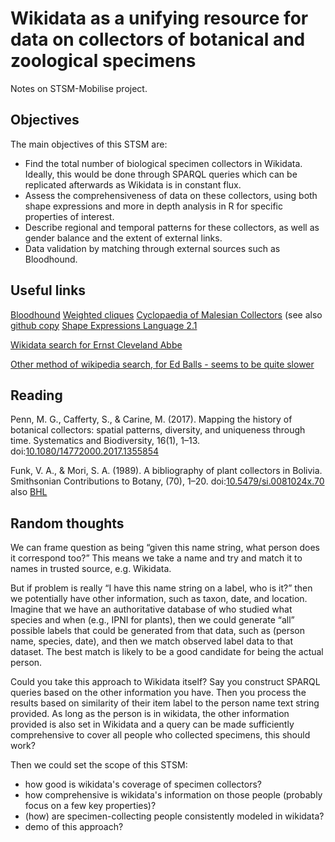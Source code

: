 # Wikidata as a unifying resource for data on collectors of botanical and zoological specimens

Notes on STSM-Mobilise project.

## Objectives

The main objectives of this STSM are:
- Find the total number of biological specimen collectors in Wikidata. Ideally, this would be done through SPARQL queries which can be replicated afterwards as Wikidata is in constant flux.
- Assess the comprehensiveness of data on these collectors, using both shape expressions and more in depth analysis in R for specific properties of interest.
- Describe regional and temporal patterns for these collectors, as well as gender balance and the extent of external links.
- Data validation by matching through external sources such as Bloodhound.

 

## Useful links

[Bloodhound](https://bloodhound-tracker.net)
[Weighted cliques](https://linen-baseball.glitch.me)
[Cyclopaedia of Malesian Collectors](http://www.nationaalherbarium.nl/FMCollectors/home.htm) (see also [github copy](https://github.com/rdmpage/cyclopaedia-malesian-collectors)
[Shape Expressions Language 2.1](http://shex.io/shex-semantics/)

[Wikidata search for Ernst Cleveland Abbe](https://www.wikidata.org/w/api.php?action=wbsearchentities&search=Ernst%20Cleveland%20Abbe&type=item&format=json&language=en)

[Other method of wikipedia search, for Ed Balls - seems to be quite slower](https://www.wikidata.org/w/api.php?action=query&list=search&srsearch=Edward+Balls&srprop=titlesnippet%7Csnippet&format=json)

## Reading

Penn, M. G., Cafferty, S., & Carine, M. (2017). Mapping the history of botanical collectors: spatial patterns, diversity, and uniqueness through time. Systematics and Biodiversity, 16(1), 1–13. doi:[10.1080/14772000.2017.1355854](https://doi.org/10.1080/14772000.2017.1355854)

Funk, V. A., & Mori, S. A. (1989). A bibliography of plant collectors in Bolivia. Smithsonian Contributions to Botany, (70), 1–20. doi:[10.5479/si.0081024x.70](https://doi.org/10.5479/si.0081024x.70)  also [BHL](https://www.biodiversitylibrary.org/bibliography/131635)



## Random thoughts

We can frame question as being “given this name string, what person does it correspond too?” This means we take a name and try and match it to names in  trusted source, e.g. Wikidata.

But if problem is really “I have this name string on a label, who is it?” then we potentially have other information, such as taxon, date, and location. Imagine that we have an authoritative database of who studied what species and when (e.g., IPNI for plants), then we could generate “all” possible labels that could be generated from that data, such as (person name, species, date), and then we match observed label data to that dataset. The best match is likely to be a good candidate for being the actual person.

Could you take this approach to Wikidata itself? Say you construct SPARQL queries based on the other information you have. Then you process the results based on similarity of their item label to the person name text string provided. As long as the person is in wikidata, the other information provided is also set in Wikidata and a query can be made sufficiently comprehensive to cover all people who collected specimens, this should work?

Then we could set the scope of this STSM: 

- how good is wikidata's coverage of specimen collectors?
- how comprehensive is wikidata's information on those people (probably focus on a few key properties)?
- (how) are specimen-collecting people consistently modeled in wikidata?
- demo of this approach?
